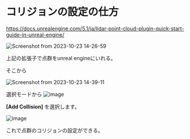 # コリジョンの設定の仕方

https://docs.unrealengine.com/5.1/ja/lidar-point-cloud-plugin-quick-start-guide-in-unreal-engine/

![Screenshot from 2023-10-23 14-26-59](https://github.com/Buddies-as-you-know/point_cloud_to_voxel/assets/69001166/fbae58eb-5fe4-4f03-b030-e072605e5aa3)


上記の拡張子で点群をunreal engineにいれる。

そこから

![Screenshot from 2023-10-23 14-39-11](https://github.com/Buddies-as-you-know/point_cloud_to_voxel/assets/69001166/101d6b17-f118-439a-9753-9b3f9375d006)


選択モードから
![image](https://github.com/Buddies-as-you-know/point_cloud_to_voxel/assets/69001166/05d339f5-87ce-4e68-88e6-71311aa6316d)


**[Add Collision]** を選択します。

![image](https://github.com/Buddies-as-you-know/point_cloud_to_voxel/assets/69001166/78637327-94ba-4ecf-b4e1-d86778e6283a)

これで点群のコリジョンの設定ができる。

